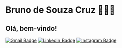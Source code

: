 # Bruno de Souza Cruz 👨🏼‍💻
## Olá, bem-vindo!

[![Gmail Badge](https://img.shields.io/badge/-Gmail-c14438?style=flat-square&logo=Gmail&logoColor=white&link=mailto:brunocruz012013@gmail.com)](mailto:brunocruz012013@gmail.com)
[![Linkedin Badge](https://img.shields.io/badge/-LinkedIn-blue?style=flat-square&logo=Linkedin&logoColor=white&link=https://www.linkedin.com/in/bruno-cruz-33a1141a7/)](https://www.linkedin.com/in/bruno-cruz-33a1141a7/)
[![Instagram Badge](https://img.shields.io/badge/-Instagram-C13584?style=flat-square&labelColor=C13584&logo=instagram&logoColor=white&link=https:https://www.instagram.com/brunnu_sc/?hl=pt-br)](https://www.instagram.com/brunnu_sc/)
